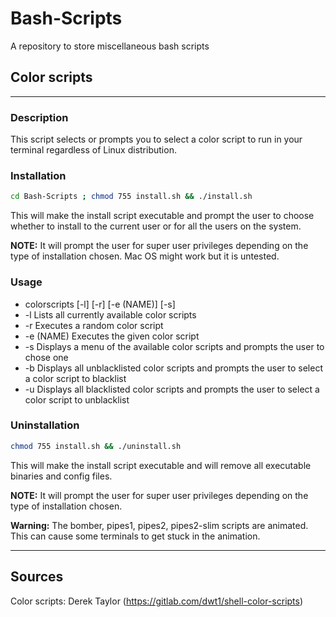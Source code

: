 # Bash-Scripts
A repository to store miscellaneous bash scripts  

## Color scripts
___
### Description
This script selects or prompts you to select a color script to run in your terminal regardless of Linux distribution.

### Installation

``` sh
cd Bash-Scripts ; chmod 755 install.sh && ./install.sh 
```

This will make the install script executable and prompt the user to choose whether to install to the current user or for all the users on the system.

**NOTE:** It will prompt the user for super user privileges depending on the type of installation chosen. Mac OS might work but it is untested.

### Usage
   -  colorscripts [-l] [-r] [-e (NAME)] [-s]
   -  -l Lists all currently available color scripts
   -  -r Executes a random color script
   -  -e (NAME) Executes the given color script
   -  -s Displays a menu of the available color scripts and prompts the user to chose one
   -  -b Displays all unblacklisted color scripts and prompts the user to select a color script to blacklist
   -  -u Displays all blacklisted color scripts and prompts the user to select a color script to unblacklist
   
### Uninstallation

``` sh
chmod 755 install.sh && ./uninstall.sh 

```

This will make the install script executable and will remove all executable binaries and config files.

**NOTE:** It will prompt the user for super user privileges depending on the type of installation chosen.

**Warning:** The bomber, pipes1, pipes2, pipes2-slim scripts are animated. This can cause some terminals to get stuck in the animation. 

___

## Sources
Color scripts: Derek Taylor (https://gitlab.com/dwt1/shell-color-scripts)
